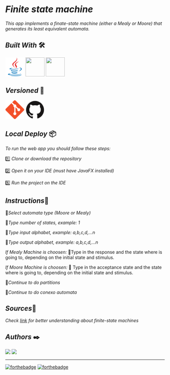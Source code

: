  # ***Finite state machine***

*This app implements a finate-state machine (either a Mealy or Moore) that generates its least equivalent automata.*

## ***Built With*** 🛠️

<p align="left">
  <a href="https:https://www.java.com/es/" target="_blank"> <img src="https://raw.githubusercontent.com/devicons/devicon/2ae2a900d2f041da66e950e4d48052658d850630/icons/java/java-original.svg" height="60" width = "60"></a>
     <a href="https://www.jetbrains.com/es-es/idea/" target="_blank"> <img src="https://upload.wikimedia.org/wikipedia/commons/thumb/9/9c/IntelliJ_IDEA_Icon.svg/1024px-IntelliJ_IDEA_Icon.svg.png" height="60" width = "60"></a>
  <a href="https://openjfx.io/" target="_blank"> <img src="https://upload.wikimedia.org/wikipedia/fr/thumb/f/fe/SceneBuilderLogo.png/220px-SceneBuilderLogo.png" height="60" width = "60"></a>
</p>

## ***Versioned*** 📌

<p align="left">
     <a href="https://git-scm.com/" target="_blank"> <img src="https://raw.githubusercontent.com/devicons/devicon/2ae2a900d2f041da66e950e4d48052658d850630/icons/git/git-original.svg" height="60" width = "60"></a>
    <a href="https://github.com/" target="_blank"> <img src="https://raw.githubusercontent.com/devicons/devicon/2ae2a900d2f041da66e950e4d48052658d850630/icons/github/github-original.svg" height="60" width = "60"></a>
</p>

## ***Local Deploy*** 📦

*To run the web app you should follow these steps:*

1️⃣ *Clone or download the repository*

2️⃣ *Open it on your IDE (must have JavaFX installed)*

5️⃣ *Run the project on the IDE*

## ***Instructions***📓

🔸*Select automata type (Moore or Mealy)*

🔸*Type number of states, example: 1*

🔸*Type input alphabet, example: a,b,c,d,...n*

🔸*Type output alphabet, example: a,b,c,d,...n*

*If Mealy Machine is choosen:*
🔺Type in the response and the state where is going to, depending on the initial state and stimulus.

*If Moore Machine is choosen:*
🔻 Type in the acceptance state and the state where is going to, depending on the initial state and stimulus.

🔸*Continue to do partitions*

🔸*Continue to do conexo automata*

## ***Sources***📎

*Check [link](https://users.exa.unicen.edu.ar/catedras/ccomp1/ApunteAutomatasFinitos.pdf) for better understanding about finite-state machines*

## ***Authors*** ✒️

<p align="left">
      <a href="https://github.com/GabrielSB19" target="_blank"> <img src="https://images.weserv.nl/?url=avatars.githubusercontent.com/u/71047565?v=4&h=60&w=60&fit=cover&mask=circle?v=4&h=60&w=60&fit=cover&mask=circle"></a>
  <a href="https://github.com/danielaolartebo" target="_blank"> <img src="https://images.weserv.nl/?url=avatars.githubusercontent.com/u/53228651?v=4&h=60&w=60&fit=cover&mask=circle"></a>
</p>

---

[![forthebadge](https://forthebadge.com/images/badges/built-with-love.svg)](https://forthebadge.com)
[![forthebadge](https://forthebadge.com/images/badges/for-you.svg)](https://forthebadge.com)
